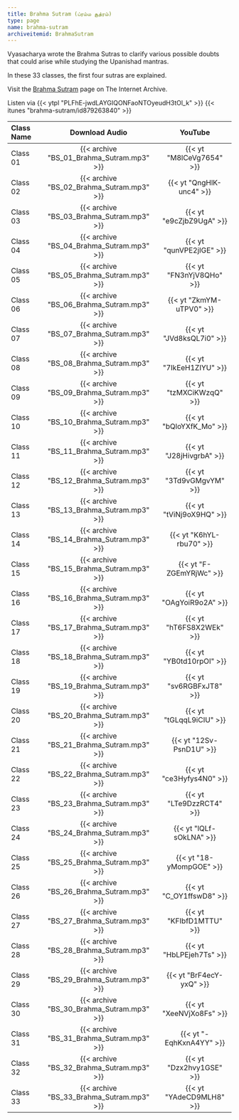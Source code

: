 ```yaml
---
title: Brahma Sutram (ப்ரம்ம சூத்ரம்)
type: page
name: brahma-sutram
archiveitemid: BrahmaSutram
---
```


Vyasacharya wrote the Brahma Sutras to clarify various possible doubts that could arise while studying the Upanishad mantras.

In these 33 classes, the first four sutras are explained.

Visit the [Brahma Sutram](https://archive.org/details/BrahmaSutram) page on The Internet Archive.

Listen via {{< ytpl "PLFhE-jwdLAYGIQONFaoNTOyeudH3tOl_k" >}} {{< itunes "brahma-sutram/id879263840" >}}

Class Name | Download Audio | YouTube
:---|:---:|:---:
Class 01 | {{< archive "BS_01_Brahma_Sutram.mp3" >}} | {{< yt "M8lCeVg7654" >}}
Class 02 | {{< archive "BS_02_Brahma_Sutram.mp3" >}} | {{< yt "QngHlK-unc4" >}}
Class 03 | {{< archive "BS_03_Brahma_Sutram.mp3" >}} | {{< yt "e9cZjbZ9UgA" >}}
Class 04 | {{< archive "BS_04_Brahma_Sutram.mp3" >}} | {{< yt "qunVPE2jIGE" >}}
Class 05 | {{< archive "BS_05_Brahma_Sutram.mp3" >}} | {{< yt "FN3nYjV8QHo" >}}
Class 06 | {{< archive "BS_06_Brahma_Sutram.mp3" >}} | {{< yt "ZkmYM-uTPV0" >}}
Class 07 | {{< archive "BS_07_Brahma_Sutram.mp3" >}} | {{< yt "JVd8ksQL7i0" >}}
Class 08 | {{< archive "BS_08_Brahma_Sutram.mp3" >}} | {{< yt "7IkEeH1ZIYU" >}}
Class 09 | {{< archive "BS_09_Brahma_Sutram.mp3" >}} | {{< yt "tzMXCiKWzqQ" >}}
Class 10 | {{< archive "BS_10_Brahma_Sutram.mp3" >}} | {{< yt "bQloYXfK_Mo" >}}
Class 11 | {{< archive "BS_11_Brahma_Sutram.mp3" >}} | {{< yt "J28jHivgrbA" >}}
Class 12 | {{< archive "BS_12_Brahma_Sutram.mp3" >}} | {{< yt "3Td9vGMgvYM" >}}
Class 13 | {{< archive "BS_13_Brahma_Sutram.mp3" >}} | {{< yt "tViNj9oX9HQ" >}}
Class 14 | {{< archive "BS_14_Brahma_Sutram.mp3" >}} | {{< yt "K6hYL-rbu70" >}}
Class 15 | {{< archive "BS_15_Brahma_Sutram.mp3" >}} | {{< yt "F-ZGEmYRjWc" >}}
Class 16 | {{< archive "BS_16_Brahma_Sutram.mp3" >}} | {{< yt "OAgYoiR9o2A" >}}
Class 17 | {{< archive "BS_17_Brahma_Sutram.mp3" >}} | {{< yt "hT6FS8X2WEk" >}}
Class 18 | {{< archive "BS_18_Brahma_Sutram.mp3" >}} | {{< yt "YB0td10rpOI" >}}
Class 19 | {{< archive "BS_19_Brahma_Sutram.mp3" >}} | {{< yt "sv6RGBFxJT8" >}}
Class 20 | {{< archive "BS_20_Brahma_Sutram.mp3" >}} | {{< yt "tGLqqL9iCIU" >}}
Class 21 | {{< archive "BS_21_Brahma_Sutram.mp3" >}} | {{< yt "12Sv-PsnD1U" >}}
Class 22 | {{< archive "BS_22_Brahma_Sutram.mp3" >}} | {{< yt "ce3Hyfys4N0" >}}
Class 23 | {{< archive "BS_23_Brahma_Sutram.mp3" >}} | {{< yt "LTe9DzzRCT4" >}}
Class 24 | {{< archive "BS_24_Brahma_Sutram.mp3" >}} | {{< yt "lQLf-sOkLNA" >}}
Class 25 | {{< archive "BS_25_Brahma_Sutram.mp3" >}} | {{< yt "18-yMompGOE" >}}
Class 26 | {{< archive "BS_26_Brahma_Sutram.mp3" >}} | {{< yt "C_OY1ffswD8" >}}
Class 27 | {{< archive "BS_27_Brahma_Sutram.mp3" >}} | {{< yt "KFIbfD1MTTU" >}}
Class 28 | {{< archive "BS_28_Brahma_Sutram.mp3" >}} | {{< yt "HbLPEjeh7Ts" >}}
Class 29 | {{< archive "BS_29_Brahma_Sutram.mp3" >}} | {{< yt "BrF4ecY-yxQ" >}}
Class 30 | {{< archive "BS_30_Brahma_Sutram.mp3" >}} | {{< yt "XeeNVjXo8Fs" >}}
Class 31 | {{< archive "BS_31_Brahma_Sutram.mp3" >}} | {{< yt "-EqhKxnA4YY" >}}
Class 32 | {{< archive "BS_32_Brahma_Sutram.mp3" >}} | {{< yt "Dzx2hvy1GSE" >}}
Class 33 | {{< archive "BS_33_Brahma_Sutram.mp3" >}} | {{< yt "YAdeCD9MLH8" >}}